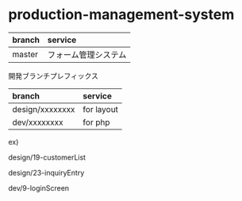 # production-management-system


| branch | service |
| :-- | :-- |
| master | フォーム管理システム |

開発ブランチプレフィックス

| branch | service |
| :-- | :-- |
| design/xxxxxxxx | for layout |
| dev/xxxxxxxx | for php |

ex)

design/19-customerList

design/23-inquiryEntry

dev/9-loginScreen

